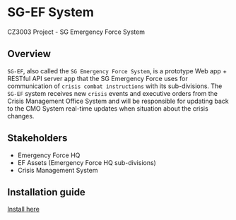 # SG-EF System
CZ3003 Project - SG Emergency Force System

## Overview
`SG-EF`, also called the `SG Emergency Force System`, is a prototype Web app + RESTful API server app that the SG Emergency Force uses for communication of `crisis combat instructions` with its sub-divisions. The `SG-EF` system receives new `crisis` events and executive orders from the Crisis Management Office System and will be responsible for updating back to the CMO System real-time updates when situation about the crisis changes.

## Stakeholders
- Emergency Force HQ
- EF Assets (Emergency Force HQ sub-divisions)
- Crisis Management System

## Installation guide
[Install here](INSTALL.md)
